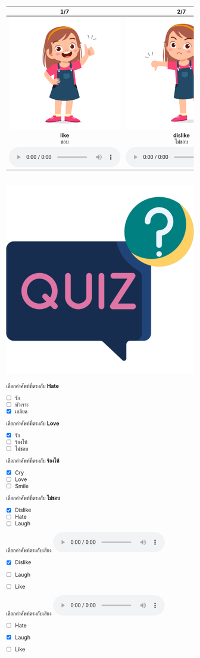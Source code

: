 <div class="carrousel">


|1/7|2/7|3/7|4/7|5/7|6/7|7/7|
| :----: | :----: | :----: | :----: | :----: | :----: | :----: |
|![](/media/img/emotion&#x20;and&#x20;feeling__like.svg)|![](/media/img/emotion&#x20;and&#x20;feeling__dislike.svg)|![](/media/img/emotion&#x20;and&#x20;feeling__hate.svg)|![](/media/img/emotion&#x20;and&#x20;feeling__love.svg)|![](/media/img/emotion&#x20;and&#x20;feeling__smile.svg)|![](/media/img/emotion&#x20;and&#x20;feeling__laugh.svg)|![](/media/img/emotion&#x20;and&#x20;feeling__cry.svg)|
|**like**<br>ชอบ|**dislike**<br>ไม่ชอบ|**hate**<br>เกลียด|**love**<br>รัก|**smile**<br>ยิ้ม|**laugh**<br>หัวเราะ|**cry**<br>ร้องไห้|
|![](/media/audio/like.mp3)|![](/media/audio/dislike.mp3)|![](/media/audio/hate.mp3)|![](/media/audio/love.mp3)|![](/media/audio/smile.mp3)|![](/media/audio/laugh.mp3)|![](/media/audio/cry.mp3)|

</div>



# ![icon](/media/icons/quiz.svg) 


 เลือกคำศัพท์ที่ตรงกับ **Hate**
 - [ ] รัก
 - [ ] หัวเราะ
 - [x] เกลียด

 เลือกคำศัพท์ที่ตรงกับ **Love**
 - [x] รัก
 - [ ] ร้องไห้
 - [ ] ไม่ชอบ

 เลือกคำศัพท์ที่ตรงกับ **ร้องไห้**
 - [x] Cry
 - [ ] Love
 - [ ] Smile

 เลือกคำศัพท์ที่ตรงกับ **ไม่ชอบ**
 - [x] Dislike
 - [ ] Hate
 - [ ] Laugh

เลือกคำศัพท์ตรงกับเสียง ![](/media/audio/dislike.mp3) 
 - [x] Dislike
 - [ ] Laugh
 - [ ] Like


เลือกคำศัพท์ตรงกับเสียง ![](/media/audio/laugh.mp3) 
 - [ ] Hate
 - [x] Laugh
 - [ ] Like

